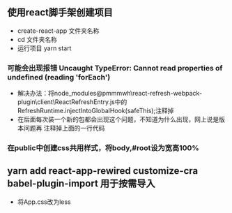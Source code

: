## 使用react脚手架创建项目
+ create-react-app 文件夹名称
+ cd 文件夹名称
+ 运行项目 yarn start
### 可能会出现报错 Uncaught TypeError: Cannot read properties of undefined (reading 'forEach')
+ 解决办法：将node_modules\@pmmmwh\react-refresh-webpack-plugin\client\ReactRefreshEntry.js中的RefreshRuntime.injectIntoGlobalHook(safeThis);注释掉
+ 在后面每次装一个新的包都会出现这个问题，不知道为什么出现，网上说是版本问题再 注释掉上面的一行代码
### 在public中创建css共用样式，将body,#root设为宽高100%
## yarn add react-app-rewired customize-cra babel-plugin-import 用于按需导入
+ 将App.css改为less
